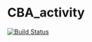 # CBA_activity
[![Build Status](https://travis-ci.org/goutamahegde/CBA_activity.svg?branch=master)](https://travis-ci.org/goutamahegde/CBA_activity)

